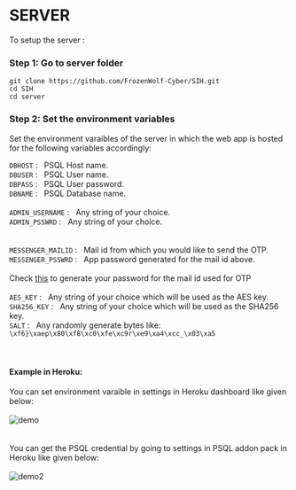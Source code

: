 # SERVER

To setup the server :

### Step 1: Go to server folder
```shell
git clone https://github.com/FrozenWolf-Cyber/SIH.git
cd SIH
cd server
```

### Step 2: Set the environment variables

Set the environment varaibles of the server in which the web app is hosted for the following variables accordingly:

```DBHOST```&nbsp;:&nbsp;&nbsp; PSQL Host name.<br />
```DBUSER```&nbsp;:&nbsp;&nbsp; PSQL User name.<br />
```DBPASS```&nbsp;:&nbsp;&nbsp; PSQL User password.<br />
```DBNAME```&nbsp;:&nbsp;&nbsp; PSQL Database name.<br />
<br />
```ADMIN_USERNAME```&nbsp;:&nbsp;&nbsp; Any string of your choice.<br />
```ADMIN_PSSWRD```&nbsp;:&nbsp;&nbsp; Any string of your choice.<br />
<br /><br />
```MESSENGER_MAILID```&nbsp;:&nbsp;&nbsp; Mail id from which you would like to send the OTP.<br />
```MESSENGER_PSSWRD```&nbsp;:&nbsp;&nbsp; App password generated for the mail id above.  <br />
<br />
Check [this](https://levelup.gitconnected.com/an-alternative-way-to-send-emails-in-python-5630a7efbe84) to generate your password for the mail id used for OTP
<br /><br />
```AES_KEY```&nbsp;:&nbsp;&nbsp; Any string of your choice which will be used as the AES key.<br />
```SHA256_KEY```&nbsp;:&nbsp;&nbsp; Any string of your choice which will be used as the SHA256 key.<br />
```SALT```&nbsp;:&nbsp;&nbsp; Any randomly generate bytes like: ```\xf6}\xaep\x80\xf8\xc0\xfe\xc9r\xe9\xa4\xcc_\x03\xa5```<br />
<br />
<br />

#### Example in Heroku:
You can set environment varaible in settings in Heroku dashboard like given below:<br /><br />
![demo](https://user-images.githubusercontent.com/57902078/188234922-7439b5c4-3ae9-4772-8f8e-d2eaaf12b480.jpeg) <br /><br />
<br />You can get the PSQL credential by going to settings in PSQL addon pack in Heroku like given below:<br /><br />
![demo2](https://user-images.githubusercontent.com/57902078/188235042-17d4969d-2b78-43f6-a693-8923b5c3d678.jpg)

